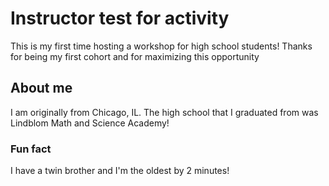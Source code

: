 # Instructor test for activity

This is my first time hosting a workshop for high school students! Thanks for being my first cohort and for maximizing this opportunity 

## About me

I am originally from Chicago, IL. The high school that I graduated from was Lindblom Math and Science Academy! 

### Fun fact

I have a twin brother and I'm the oldest by 2 minutes! 

